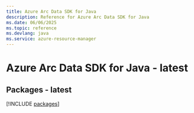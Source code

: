 ```yaml
---
title: Azure Arc Data SDK for Java
description: Reference for Azure Arc Data SDK for Java
ms.date: 06/06/2025
ms.topic: reference
ms.devlang: java
ms.service: azure-resource-manager
---
```

# Azure Arc Data SDK for Java - latest
## Packages - latest
[!INCLUDE [packages](arc-data-index.md)]